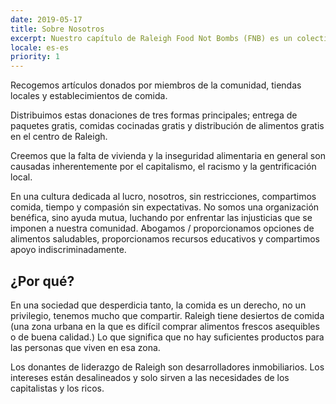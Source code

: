 ```yaml
---
date: 2019-05-17
title: Sobre Nosotros
excerpt: Nuestro capítulo de Raleigh Food Not Bombs (FNB) es un colectivo autónomo que proporciona alimentos a cualquier lugar de la comunidad que se necesite.
locale: es-es
priority: 1
---
```

Recogemos artículos donados por miembros de la comunidad, tiendas locales y establecimientos de comida.  
  
Distribuimos estas donaciones de tres formas principales; entrega de paquetes gratis, comidas cocinadas gratis y distribución de alimentos gratis en el centro de Raleigh.  
  
Creemos que la falta de vivienda y la inseguridad alimentaria en general son causadas inherentemente por el capitalismo, el racismo y la gentrificación local.  
  
En una cultura dedicada al lucro, nosotros, sin restricciones, compartimos comida, tiempo y compasión sin expectativas. No somos una organización benéfica, sino ayuda mutua, luchando por enfrentar las injusticias que se imponen a nuestra comunidad. Abogamos / proporcionamos opciones de alimentos saludables, proporcionamos recursos educativos y compartimos apoyo indiscriminadamente.

## ¿Por qué?

En una sociedad que desperdicia tanto, la comida es un derecho, no un privilegio, tenemos mucho que compartir. Raleigh tiene desiertos de comida (una zona urbana en la que es difícil comprar alimentos frescos asequibles o de buena calidad.) Lo que significa que no hay suficientes productos para las personas que viven en esa zona.  
  
Los donantes de liderazgo de Raleigh son desarrolladores inmobiliarios. Los intereses están desalineados y solo sirven a las necesidades de los capitalistas y los ricos.